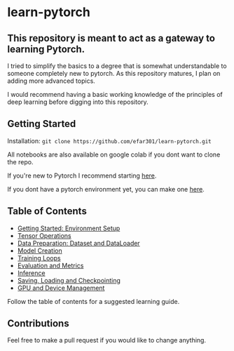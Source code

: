 # learn-pytorch

## This repository is meant to act as a gateway to learning Pytorch.
I tried to simplify the basics to a degree that is somewhat understandable to someone completely new to pytorch. As this repository matures, I plan on adding more advanced topics. 

I would recommend having a basic working knowledge of the principles of deep learning before digging into this repository.

## Getting Started

Installation: 
`git clone https://github.com/efar301/learn-pytorch.git`

All notebooks are also available on google colab if you dont want to clone the repo.

If you're new to Pytorch I recommend starting [here](./tensors/tensor_operations.ipynb).

If you dont have a pytorch environment yet, you can make one [here](./creating-environments/).

## Table of Contents

- [Getting Started: Environment Setup](./creating-environments)
- [Tensor Operations](./tensors/tensor_operations.ipynb)
- [Data Preparation: Dataset and DataLoader](./data-handling/data_preparation.ipynb)
- [Model Creation](./models/getting-started/basic_model_creation.ipynb)
- [Training Loops](./models/getting-started/training_loop.ipynb)
- [Evaluation and Metrics](./evaluation/evaluation_metrics.ipynb)
- [Inference](./models/getting-started/inference.ipynb)
- [Saving, Loading and Checkpointing](./models/getting-started/saving_and_loading.ipynb)
- [GPU and Device Management](./models/getting-started/non_cpu_devices.ipynb)
<!-- - [Advanced Topics: Transforms, Schedulers](./advanced_topics.ipynb) -->

Follow the table of contents for a suggested learning guide.

## Contributions

Feel free to make a pull request if you would like to change anything.